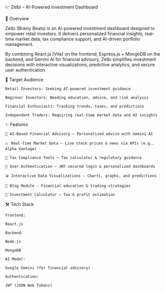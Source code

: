 💹 Zelbi – AI-Powered Investment Dashboard

  📌 Overview
  
  Zelbi (Brainy Beats) is an AI-powered investment dashboard designed to empower retail investors. It delivers personalized financial insights, real-time market data, tax compliance support, and AI-driven       portfolio management.
    
  By combining React.js (Vite) on the frontend, Express.js + MongoDB on the backend, and Gemini AI for financial advisory, Zelbi simplifies investment decisions with interactive visualizations, predictive analytics, and secure user authentication.


🎯 Target Audience

    Retail Investors: Seeking AI-powered investment guidance
    
    Beginner Investors: Needing education, advice, and risk analysis
    
    Financial Enthusiasts: Tracking trends, taxes, and predictions
    
    Independent Traders: Requiring real-time market data and AI insights

✨ Features

    🤖 AI-Based Financial Advisory – Personalized advice with Gemini AI
    
    📈 Real-Time Market Data – Live stock prices & news via APIs (e.g., Alpha Vantage)
    
    🧾 Tax Compliance Tools – Tax calculator & regulatory guidance
    
    🔐 User Authentication – JWT-secured login & personalized dashboards
    
    📊 Interactive Data Visualizations – Charts, graphs, and predictions
    
    📰 Blog Module – Financial education & trading strategies
    
    🧮 Investment Calculator – Tax & profit estimation

🛠️ Tech Stack

    Frontend:
    
    React.js 
    
    Backend:
    
    Node.js 
    
    MongoDB
    
    AI Model:
    
    Google Gemini (for financial advisory)
    
    Authentication:
    
    JWT (JSON Web Tokens)
